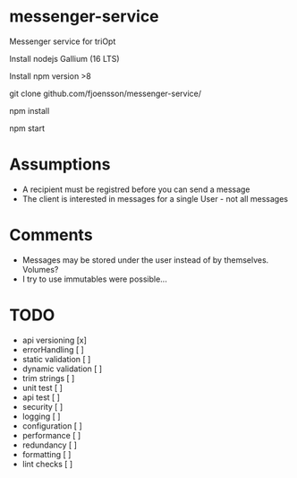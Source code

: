 # messenger-service
Messenger service for triOpt

Install nodejs Gallium (16 LTS)

Install npm version >8

git clone github.com/fjoensson/messenger-service/

npm install

npm start

# Assumptions
* A recipient must be registred before you can send a message
* The client is interested in messages for a single User - not all messages

# Comments
* Messages may be stored under the user instead of by themselves. Volumes?
* I try to use immutables were possible...

# TODO
* api versioning [x] 
* errorHandling [ ]
* static validation [ ]
* dynamic validation [ ]
* trim strings [ ]
* unit test [ ]
* api test [ ]
* security [ ]
* logging [ ]
* configuration [ ]
* performance [ ]
* redundancy [ ]
* formatting [ ]
* lint checks [ ]
